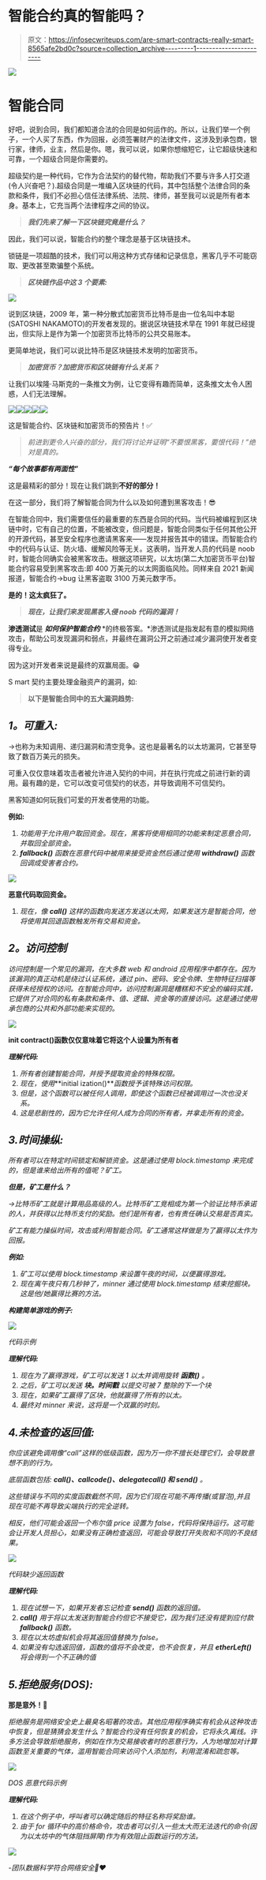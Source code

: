 # 智能合约真的智能吗？

> 原文：<https://infosecwriteups.com/are-smart-contracts-really-smart-8565afe2bd0c?source=collection_archive---------1----------------------->

![](img/cb83b91036e37bb98019b3e401861416.png)

# 智能合同

好吧，说到合同，我们都知道合法的合同是如何运作的。所以，让我们举一个例子，一个人买了东西，作为回报，必须签署财产的法律文件，这涉及到承包商，银行家，律师，业主，然后是你。嗯，我可以说，如果你想缩短它，让它超级快速和可靠，一个超级合同是你需要的。

超级契约是一种代码，它作为合法契约的替代物，帮助我们不要与许多人打交道(令人兴奋吧？).超级合同是一堆编入区块链的代码，其中包括整个法律合同的条款和条件，我们不必担心信任法律系统、法院、律师，甚至我可以说是所有者本身。基本上，它充当两个法律程序之间的协议。

> ***我们先来了解一下区块链究竟是什么？***

因此，我们可以说，智能合约的整个理念是基于区块链技术。

锁链是一项超酷的技术，我们可以用这种方式存储和记录信息，黑客几乎不可能窃取、更改甚至欺骗整个系统。

> ***区块链作品中这 3 个要素:***

![](img/c4e716c4297707306516cfb8f767c5fb.png)

说到区块链，2009 年，第一种分散式加密货币比特币是由一位名叫中本聪(SATOSHI NAKAMOTO)的开发者发现的。据说区块链技术早在 1991 年就已经提出，但实际上是作为第一个加密货币比特币的公共交易账本。

更简单地说，我们可以说比特币是区块链技术发明的加密货币。

> ***加密货币？加密货币和区块链有什么关系？***

让我们以埃隆·马斯克的一条推文为例，让它变得有趣而简单，这条推文太令人困惑，人们无法理解。

![](img/d4913d788b216d5584c045e7d792d4fa.png)![](img/e37a76c1925c3ffb99c8d6fd678c208b.png)![](img/824e661b936656cb8fa0cd7a2a01640e.png)![](img/d04f273eb225619a522add841752d36e.png)![](img/16d4ff92a10f113945e6ddca211ec46b.png)

这是智能合约、区块链和加密货币的预告片！✅

> *前进到更令人兴奋的部分，我们将讨论并证明“不要恨黑客，要恨代码！”绝对是真的。*

***“每个故事都有两面性*”**

这是最精彩的部分！现在让我们跳到**不好的部分！**

在这一部分，我们将了解智能合同为什么以及如何遭到黑客攻击！😎

在智能合同中，我们需要信任的最重要的东西是合同的代码。当代码被编程到区块链中时，它有自己的位置，不能被改变，但问题是，智能合同类似于任何其他公开的开源代码，甚至安全程序也邀请黑客来——发现并报告其中的错误。而智能合约中的代码与认证、防火墙、缓解风险等无关。这表明，当开发人员的代码是 noob 时，智能合同确实会被黑客攻击。根据这项研究，以太坊(第二大加密货币平台)智能合约容易受到黑客攻击:即 400 万美元的以太网面临风险。同样来自 2021 新闻报道，智能合约→bug 让黑客盗取 3100 万美元数字币。

**是的！这太疯狂了。**

> ***现在，让我们来发现黑客入侵 noob 代码的漏洞！***

**渗透测试**是 ***如何保护智能合约*** *的终极答案。*渗透测试是指发起有意的模拟网络攻击，帮助公司发现漏洞和弱点，并最终在漏洞公开之前通过减少漏洞使开发者变得专业。

因为这对开发者来说是最终的双赢局面。😁

S mart 契约主要处理金融资产的漏洞，如:

> **以下是智能合同中的五大漏洞趋势:**

## ***1。可重入:***

→也称为未知调用、递归漏洞和清空竞争。这也是最著名的以太坊漏洞，它甚至导致了数百万美元的损失。

可重入仅仅意味着攻击者被允许进入契约的中间，并在执行完成之前进行新的调用。最有趣的是，它可以改变可信契约的状态，并导致调用不可信契约。

黑客知道如何玩我们可爱的开发者使用的功能。

**例如:**

1.  *功能用于允许用户取回资金。现在，黑客将使用相同的功能来制定恶意合同，并取回全部资金。*
2.  ****fallback()*** 函数在恶意代码中被用来接受资金然后通过使用 ***withdraw()*** 函数回调成受害者合约。*

*![](img/74c870255dbeb74b79c5d5117fade997.png)*

****恶意代码取回资金。****

1.  *现在，像 **call()** 这样的函数向发送方发送以太网，如果发送方是智能合同，他将使用其回退函数触发所有交易和资金。*

## ***2。访问控制***

*访问控制是一个常见的漏洞，在大多数 web 和 android 应用程序中都存在。因为该漏洞的真正动机是绕过认证系统，通过 pin、密码、安全令牌、生物特征扫描等获得未经授权的访问。在智能合同中，访问控制漏洞是糟糕和不安全的编码实践，它提供了对合同的私有条款和条件、值、逻辑、资金等的直接访问。这是通过使用承包商的公共和外部功能来实现的。*

*![](img/04d5673ebb41e15c8ad50ddb5a65738c.png)*

**init contract()函数仅仅意味着它将这个人设置为所有者**

***理解代码:***

1.  *所有者创建智能合同，并授予提取资金的特殊权限。*
2.  *现在，使用***initial ization()***函数授予该特殊访问权限。*
3.  *但是，这个函数可以被任何人调用，即使这个函数已经被调用过一次也没关系。*
4.  *这是悲剧性的，因为它允许任何人成为合同的所有者，并拿走所有的资金。*

## *3.时间操纵:*

*所有者可以在特定时间锁定和解锁资金。这是通过使用 block.timestamp 来完成的，但是谁来给出所有的值呢？矿工。*

***但是，矿工是什么？***

*→比特币矿工就是计算用品高级的人。比特币矿工竞相成为第一个验证比特币承诺的人，并获得以比特币支付的奖励。他们是所有者，也有责任确认交易是否真实。*

*矿工有能力操纵时间，攻击或利用智能合同。矿工通常这样做是为了赢得以太作为回报。*

***例如:***

1.  *矿工可以使用 *block.timestamp* 来设置午夜的时间，以便赢得游戏。*
2.  *现在离午夜只有几秒钟了，minner 通过使用 block.timestamp 结束挖掘块。这是他/她赢得比赛的方法。*

***构建简单游戏的例子:***

*![](img/717f12df3fc5cc506bfc4f2a8d42469b.png)*

*代码示例*

***理解代码:***

1.  *现在为了赢得游戏，矿工可以发送 1 以太并调用旋转 ***函数()*** 。*
2.  *之后，矿工可以发送 ***块。时间戳*** 以提交可被 7 整除的下一个块*
3.  *现在，如果矿工赢得了区块，他就赢得了所有的以太。*
4.  *最终对 minner 来说，这将是一个双赢的时刻。*

## *4.未检查的返回值:*

*你应该避免调用像“call”这样的低级函数，因为万一你不擅长处理它们，会导致意想不到的行为。*

*底层函数包括: ***call()、callcode()、delegatecall()* 和 *send()*** *。**

*这些错误与不同的实度函数截然不同，因为它们现在可能不再传播(或冒泡),并且现在可能不再导致尖端执行的完全逆转。*

*相反，他们可能会返回一个布尔值 price 设置为 false，代码将保持运行。这可能会让开发人员担心，如果没有正确检查返回，可能会导致打开失败和不同的不良结果。*

*![](img/3e063778684e85bc9ee3b1d17834f337.png)*

*代码缺少返回函数*

***理解代码:***

1.  *现在试想一下，如果开发者忘记检查 ***send()*** 函数的返回值。*
2.  ****call()*** 用于将以太发送到智能合约但它不接受它，因为我们还没有提到应付款 ***fallback()*** 函数。*
3.  *现在以太坊虚拟机会将其返回值替换为 false。*
4.  *如果没有勾选返回值，函数的值将不会改变，也不会恢复，并且 ***etherLeft()*** 将会得到一个不正确的值*

## *5.拒绝服务(DOS):*

****那是意外！🤣****

*拒绝服务是网络安全史上最臭名昭著的攻击。其他应用程序确实有机会从这种攻击中恢复，但是猜猜会发生什么？智能合约没有任何恢复的机会，它将永久离线。许多方法会导致拒绝服务，例如在作为交易接收者时的恶意行为，人为地增加对计算函数至关重要的气体，滥用智能合同来访问个人添加剂，利用混淆和疏忽等。*

*![](img/7d2420c0196d9d821aa5ea88ca6cb4e3.png)*

*DOS 恶意代码示例*

***理解代码:***

1.  *在这个例子中，呼叫者可以确定随后的特征名称将奖励谁。*
2.  *由于 for 循环中的高价格命令，攻击者可以引入一些太大而无法迭代的命令(因为以太坊中的气体阻挡屏障)作为有效阻止函数运行的方法。*

*![](img/17d6451af0f9c1e7dfaa3657b55e2d88.png)*

*-团队数据科学符合网络安全💙❤️*
